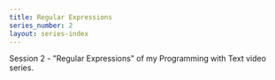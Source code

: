 ```yaml
---
title: Regular Expressions
series_number: 2
layout: series-index
---
```


Session 2 - "Regular Expressions" of my Programming with Text video series.
